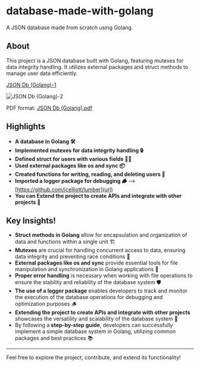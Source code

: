 # database-made-with-golang

A JSON database made from scratch using Golang.

## About

This project is a JSON database built with Golang, featuring mutexes for data integrity handling. It utilizes external packages and struct methods to manage user data efficiently.

[JSON Db (Golang)-1](https://github.com/sahiljagtap08/database-made-with-golang/assets/95201277/e10da04d-752e-498c-b20a-b09b033ad59e)

![JSON Db (Golang)-2](https://github.com/sahiljagtap08/database-made-with-golang/assets/95201277/b311cf95-3d17-4d23-9ea9-94fbbcc5f833)

PDF format:
[JSON Db (Golang).pdf](https://github.com/user-attachments/files/15904949/JSON.Db.Golang.pdf)

## Highlights

- **A database in Golang 🛠️**
- **Implemented mutexes for data integrity handling 🔒**
- **Defined struct for users with various fields 🧑‍💼**
- **Used external packages like os and sync 📦**
- **Created functions for writing, reading, and deleting users 📝**
- **Imported a logger package for debugging 🪵** --> [https://github.com/jcelliott/lumber](url)
- **You can Extend the project to create APIs and integrate with other projects 🚀**

## Key Insights!

- **Struct methods in Golang** allow for encapsulation and organization of data and functions within a single unit 🏗️
- **Mutexes** are crucial for handling concurrent access to data, ensuring data integrity and preventing race conditions 🚧
- **External packages like os and sync** provide essential tools for file manipulation and synchronization in Golang applications 🧰
- **Proper error handling** is necessary when working with file operations to ensure the stability and reliability of the database system 🛡️
- **The use of a logger package** enables developers to track and monitor the execution of the database operations for debugging and optimization purposes 🪵
- **Extending the project to create APIs and integrate with other projects** showcases the versatility and scalability of the database system 🚀
- By following a **step-by-step guide**, developers can successfully implement a simple database system in Golang, utilizing common packages and best practices 📚

---

Feel free to explore the project, contribute, and extend its functionality!

